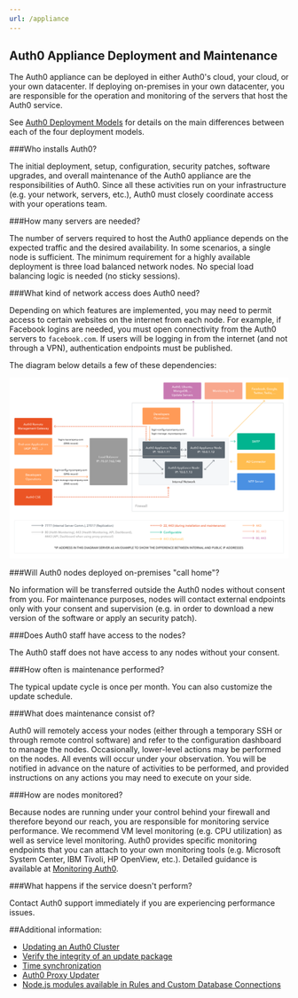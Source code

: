 ```yaml
---
url: /appliance
---
```


## Auth0 Appliance Deployment and Maintenance

The Auth0 appliance can be deployed in either Auth0's cloud, your cloud, or your own datacenter. If deploying on-premises in your own datacenter, you are responsible for the operation and monitoring of the servers that host the Auth0 service.

See [Auth0 Deployment Models](/deployment) for details on the main differences between each of the four deployment models.

###Who installs Auth0?

The initial deployment, setup, configuration, security patches, software upgrades, and overall maintenance of the Auth0 appliance are the responsibilities of Auth0. Since all these activities run on your infrastructure (e.g. your network, servers, etc.), Auth0 must closely coordinate access with your operations team.

###How many servers are needed?

The number of servers required to host the Auth0 appliance depends on the expected traffic and the desired availability. In some scenarios, a single node is sufficient. The minimum requirement for a highly available deployment is three load balanced network nodes. No special load balancing logic is needed (no sticky sessions).

###What kind of network access does Auth0 need?

Depending on which features are implemented, you may need to permit access to certain websites on the internet from each node. For example, if Facebook logins are needed, you must open connectivity from the Auth0 servers to `facebook.com`. If users will be logging in from the internet (and not through a VPN), authentication endpoints must be published.

The diagram below details a few of these dependencies:

![](/media/articles/appliance/overview.png)

###Will Auth0 nodes deployed on-premises "call home"?

No information will be transferred outside the Auth0 nodes without consent from you. For maintenance purposes, nodes will contact external endpoints only with your consent and supervision (e.g. in order to download a new version of the software or apply an security patch).

###Does Auth0 staff have access to the nodes?

The Auth0 staff does not have access to any nodes without your consent.

###How often is maintenance performed?

The typical update cycle is once per month. You can also customize the update schedule.

###What does maintenance consist of?

Auth0 will remotely access your nodes (either through a temporary SSH or through remote control software) and refer to the configuration dashboard to manage the nodes. Occasionally, lower-level actions may be performed on the nodes. All events will occur under your observation. You will be notified in advance on the nature of activities to be performed, and provided instructions on any actions you may need to execute on your side.

###How are nodes monitored?

Because nodes are running under your control behind your firewall and therefore beyond our reach, you are responsible for monitoring service performance. We recommend VM level monitoring (e.g. CPU utilization) as well as service level monitoring. Auth0 provides specific monitoring endpoints that you can attach to your own monitoring tools (e.g. Microsoft System Center, IBM Tivoli, HP OpenView, etc.). Detailed guidance is available at [Monitoring Auth0](/monitoring).

###What happens if the service doesn't perform?

Contact Auth0 support immediately if you are experiencing performance issues.

##Additional information:

-  [Updating an Auth0 Cluster](/appliance/update)
-  [Verify the integrity of an update package](/appliance/checksum)
-  [Time synchronization](/appliance/clock)
-  [Auth0 Proxy Updater](/appliance/proxy-updater)
-  [Node.js modules available in Rules and Custom Database Connections](/appliance/modules)

